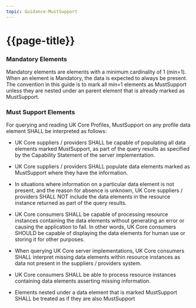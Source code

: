 ```yaml
---
topic: Guidance-MustSupport
---
```


# {{page-title}}

### Mandatory Elements

Mandatory elements are elements with a minimum cardinality of 1 (min=1). When an element is Mandatory, the data is expected to always be present. The convention in this guide is to mark all min=1 elements as MustSupport unless they are nested under an parent element that is already marked as MustSupport.

### Must Support Elements

For querying and reading UK Core Profiles, MustSupport on any profile data element SHALL be interpreted as follows:

- UK Core suppliers / providers SHALL be capable of populating all data elements marked MustSupport, as part of the query results as specified by the Capability Statement of the server implementation.

- UK Core suppliers / providers SHALL populate data elements marked as MustSupport where they have the information.

- In situations where information on a particular data element is not present, and the reason for absence is unknown, UK Core suppliers / providers SHALL NOT include the data elements in the resource instance returned as part of the query results.

- UK Core consumers SHALL be capable of processing resource instances containing the data elements without generating an error or causing the application to fail. In other words, UK Core consumers SHOULD be capable of displaying the data elements for human use or storing it for other purposes.

- When querying UK Core server implementations, UK Core consumers SHALL interpret missing data elements within resource instances as data not present in the suppliers / providers system.

- UK Core consumers SHALL be able to process resource instances containing data elements asserting missing information.

- Elements nested under a data element that is marked MustSupport SHALL be treated as if they are also MustSupport